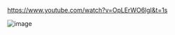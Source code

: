 https://www.youtube.com/watch?v=OpLErWO6lgI&t=1s


![image](https://user-images.githubusercontent.com/30849720/127593273-a1d6041d-f804-47d0-92bc-e3877aa240e0.png)
